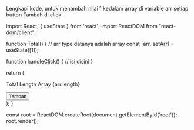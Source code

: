 Lengkapi kode, untuk menambah nilai 1 kedalam array di variable arr setiap button Tambah di click.

import React, { useState } from 'react';
import ReactDOM from "react-dom/client";

function Total() {
 // arr type datanya adalah array
 const [arr, setArr] = useState([1]);

 function handleClick() {
   // isi disini
 }


 return (
   <div>
     <p>Total Length Array {arr.length}</p>
     <button onClick={handleClick}>Tambah</button>
   </div>
 );
}

const root = ReactDOM.createRoot(document.getElementById('root'));
root.render(<Total />);

